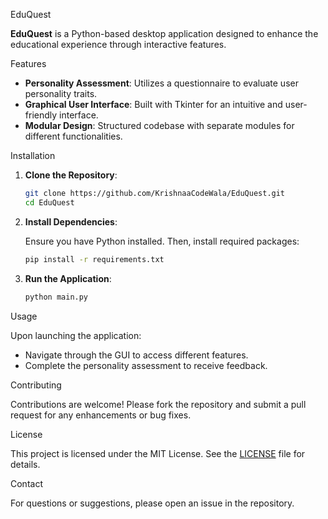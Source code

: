 
EduQuest

**EduQuest** is a Python-based desktop application designed to enhance the educational experience through interactive features.

Features

- **Personality Assessment**: Utilizes a questionnaire to evaluate user personality traits.
- **Graphical User Interface**: Built with Tkinter for an intuitive and user-friendly interface.
- **Modular Design**: Structured codebase with separate modules for different functionalities.

Installation

1. **Clone the Repository**:

   ```bash
   git clone https://github.com/KrishnaaCodeWala/EduQuest.git
   cd EduQuest
   ```

2. **Install Dependencies**:

   Ensure you have Python installed. Then, install required packages:

   ```bash
   pip install -r requirements.txt
   ```

3. **Run the Application**:

   ```bash
   python main.py
   ```

Usage

Upon launching the application:

- Navigate through the GUI to access different features.
- Complete the personality assessment to receive feedback.

Contributing

Contributions are welcome! Please fork the repository and submit a pull request for any enhancements or bug fixes.

License

This project is licensed under the MIT License. See the [LICENSE](LICENSE) file for details.

Contact

For questions or suggestions, please open an issue in the repository.
